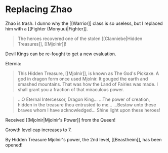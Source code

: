 # Replacing Zhao
Zhao is trash. I dunno why the [[Warrior]] class is so useless, but I replaced him with a [[Fighter (Monyuu)|Fighter]].

>The heroes recovered one of the stolen [[Clanniebe|Hidden Treasures]], [[Mjolnir]]!

Devil Kings can be re-fought to get a new evaluation.

Eternia:
>This Hidden Treasure, [[Mjolnir]], is known as The God's Pickaxe.
>A god in dragon form once used Mjolnir. It gouged the earth and smashed mountains. That was how the Land of Fairies was made.
>I shall grant you a fraction of that miraculous power.

>...O Eternal Intercessor, Dragon King...
>...The power of creation, hidden in the treasure thou entrusted to me...
>...Bestow unto these braves whom I have acknowledged...
>Shine light upon these heroes!

Received [[Mjolnir|Mjolnir's Power]] from the Queen!

Growth level cap increases to 7.

By Hidden Treasure Mjolnir's power, the 2nd level, [[Beastheim]], has been opened!